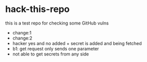# hack-this-repo
this is a test repo for checking some GitHub vulns

- change:1
- change:2
- hacker yes and no added + secret is added and being fetched
- b1: get request only sends one parameter
- not able to get secrets from any side
